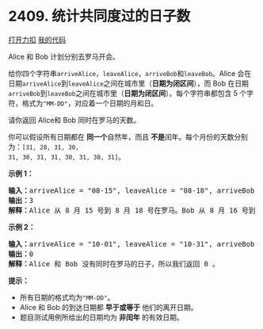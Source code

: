 # 2409. 统计共同度过的日子数

[打开力扣](https://leetcode.cn/problems/count-days-spent-together) [我的代码](2409.count_days_spent_together.py)

Alice 和 Bob 计划分别去罗马开会。

给你四个字符串<code>arriveAlice</code>，<code>leaveAlice</code>，<code>arriveBob</code>和<code>leaveBob</code>。Alice 会在日期<code>arriveAlice</code>到<code>leaveAlice</code>之间在城市里（<strong>日期为闭区间</strong>），而 Bob 在日期<code>arriveBob</code>到<code>leaveBob</code>之间在城市里（<strong>日期为闭区间</strong>）。每个字符串都包含 5 个字符，格式为<code>"MM-DD"</code>，对应着一个日期的月和日。

请你返回 Alice和 Bob 同时在罗马的天数。

你可以假设所有日期都在 <strong>同一个</strong>自然年，而且 <strong>不是</strong>闰年。每个月份的天数分别为：<code>[31, 28, 31, 30, 31, 30, 31, 31, 30, 31, 30, 31]</code>。



<strong>示例 1：</strong>

<pre>
<b>输入：</b>arriveAlice = "08-15", leaveAlice = "08-18", arriveBob = "08-16", leaveBob = "08-19"
<b>输出：</b>3
<b>解释：</b>Alice 从 8 月 15 号到 8 月 18 号在罗马。Bob 从 8 月 16 号到 8 月 19 号在罗马，他们同时在罗马的日期为 8 月 16、17 和 18 号。所以答案为 3 。
</pre>

<strong>示例 2：</strong>

<pre>
<b>输入：</b>arriveAlice = "10-01", leaveAlice = "10-31", arriveBob = "11-01", leaveBob = "12-31"
<b>输出：</b>0
<b>解释：</b>Alice 和 Bob 没有同时在罗马的日子，所以我们返回 0 。
</pre>



<strong>提示：</strong>

<ul>
	<li>所有日期的格式均为<code>"MM-DD"</code>。</li>
	<li>Alice 和 Bob 的到达日期都 <strong>早于或等于</strong> 他们的离开日期。</li>
	<li>题目测试用例所给出的日期均为 <strong>非闰年</strong> 的有效日期。</li>
</ul>
